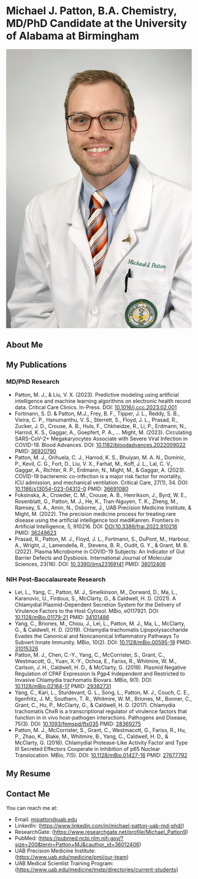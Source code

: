# Michael J. Patton, B.A. Chemistry, MD/PhD Candidate at the University of Alabama at Birmingham
<img src="https://raw.githubusercontent.com/TriageDr/michaeljohnpatton.github.io/main/michaelpatton_professional_headshot_2in.png"/>

## About Me


## My Publications

### MD/PhD Research
- Patton, M. J., & Liu, V. X. (2023). Predictive modeling using artificial intelligence and machine learning algorithms on electronic health record data. Critical Care Clinics. In-Press. DOI: [10.1016/j.ccc.2023.02.001](https://doi.org/10.1016/j.ccc.2023.02.001)
- Fortmann, S. D. & Patton, M.J., Frey, B. F., Tipper, J. L., Reddy, S. B., Vieira, C. P., Hanumanthu, V. S., Sterrett, S., Floyd, J. L., Prasad, R., Zucker, J. D., Crouse, A. B., Huls, F., Chkheidze, R., Li, P., Erdmann, N., Harrod, K. S., Gaggar, A., Goepfert, P. A., … Might, M. (2023). Circulating SARS-CoV-2+ Megakaryocytes Associate with Severe Viral Infection in COVID-19. Blood Advances. DOI: [10.1182/bloodadvances.2022009022](https://doi.org/10.1182/bloodadvances.2022009022)  PMID: [36920790](https://pubmed.ncbi.nlm.nih.gov/36920790/)
- Patton, M. J., Orihuela, C. J., Harrod, K. S., Bhuiyan, M. A. N., Dominic, P., Kevil, C. G., Fort, D., Liu, V. X., Farhat, M., Koff, J. L., Lal, C. V., Gaggar, A., Richter, R. P., Erdmann, N., Might, M., & Gaggar, A. (2023). COVID-19 bacteremic co-infection is a major risk factor for mortality, ICU admission, and mechanical ventilation. Critical Care, 27(1), 34. DOI: [10.1186/s13054-023-04312-0](https://doi.org/10.1186/s13054-023-04312-0)  PMID: [36691080](https://pubmed.ncbi.nlm.nih.gov/36691080/)
- Foksinska, A., Crowder, C. M., Crouse, A. B., Henrikson, J., Byrd, W. E., Rosenblatt, G., Patton, M. J., He, K., Tran-Nguyen, T. K., Zheng, M., Ramsey, S. A., Amin, N., Osborne, J., UAB Precision Medicine Institute, & Might, M. (2022). The precision medicine process for treating rare disease using the artificial intelligence tool mediKanren. Frontiers in Artificial Intelligence, 5, 910216. DOI: [DOI:10.3389/frai.2022.910216](https://doi.org/10.3389/frai.2022.910216)  PMID: [36248623](https://pubmed.ncbi.nlm.nih.gov/36248623/)
- Prasad, R., Patton, M. J., Floyd, J. L., Fortmann, S., DuPont, M., Harbour, A., Wright, J., Lamendella, R., Stevens, B. R., Oudit, G. Y., & Grant, M. B. (2022). Plasma Microbiome in COVID-19 Subjects: An Indicator of Gut Barrier Defects and Dysbiosis. International Journal of Molecular Sciences, 23(16). DOI: [10.3390/ijms23169141](https://doi.org/10.3390/ijms23169141)  PMID: [36012406](https://pubmed.ncbi.nlm.nih.gov/36012406/)

### NIH Post-Baccalaureate Research
- Lei, L., Yang, C., Patton, M. J., Smelkinson, M., Dorward, D., Ma, L., Karanovic, U., Firdous, S., McClarty, G., & Caldwell, H. D. (2021). A Chlamydial Plasmid-Dependent Secretion System for the Delivery of Virulence Factors to the Host Cytosol. MBio, e0117921. DOI: [10.1128/mBio.01179-21](https://doi.org/10.1128/mBio.01179-21)  PMID: [34101486](https://pubmed.ncbi.nlm.nih.gov/34101486/)
- Yang, C., Briones, M., Chiou, J., Lei, L., Patton, M. J., Ma, L., McClarty, G., & Caldwell, H. D. (2019). Chlamydia trachomatis Lipopolysaccharide Evades the Canonical and Noncanonical Inflammatory Pathways To Subvert Innate Immunity. MBio, 10(2). DOI: [10.1128/mBio.00595-19](https://doi.org/10.1128/mBio.00595-19)  PMID: [31015326](https://pubmed.ncbi.nlm.nih.gov/31015326/)
- Patton, M. J., Chen, C.-Y., Yang, C., McCorrister, S., Grant, C., Westmacott, G., Yuan, X.-Y., Ochoa, E., Fariss, R., Whitmire, W. M., Carlson, J. H., Caldwell, H. D., & McClarty, G. (2018). Plasmid Negative Regulation of CPAF Expression Is Pgp4 Independent and Restricted to Invasive Chlamydia trachomatis Biovars. MBio, 9(1). DOI: [10.1128/mBio.02164-17](https://doi.org/10.1128/mBio.02164-17)  PMID: [29382731](https://pubmed.ncbi.nlm.nih.gov/29382731/)
- Yang, C., Kari, L., Sturdevant, G. L., Song, L., Patton, M. J., Couch, C. E., Ilgenfritz, J. M., Southern, T. R., Whitmire, W. M., Briones, M., Bonner, C., Grant, C., Hu, P., McClarty, G., & Caldwell, H. D. (2017). Chlamydia trachomatis ChxR is a transcriptional regulator of virulence factors that function in in vivo host-pathogen interactions. Pathogens and Disease, 75(3). DOI: [10.1093/femspd/ftx035](https://doi.org/10.1093/femspd/ftx035)  PMID: [28369275](https://pubmed.ncbi.nlm.nih.gov/28369275/)
- Patton, M. J., McCorrister, S., Grant, C., Westmacott, G., Fariss, R., Hu, P., Zhao, K., Blake, M., Whitmire, B., Yang, C., Caldwell, H. D., & McClarty, G. (2016). Chlamydial Protease-Like Activity Factor and Type III Secreted Effectors Cooperate in Inhibition of p65 Nuclear Translocation. MBio, 7(5). DOI: [10.1128/mBio.01427-16](https://doi.org/10.1128/mBio.01427-16)  PMID: [27677792](https://pubmed.ncbi.nlm.nih.gov/27677792/)

## My Resume


## Contact Me

You can reach me at:

- Email: mjpatton@uab.edu
- LinkedIn: (https://www.linkedin.com/in/michael-patton-uab-md-phd/)
- ResearchGate: (https://www.researchgate.net/profile/Michael_Patton9)
- PubMed: (https://pubmed.ncbi.nlm.nih.gov/?size=200&term=Patton+MJ&cauthor_id=36012406)
- UAB Precision Medicine Institute: (https://www.uab.edu/medicine/pmi/our-team)
- UAB Medical Scientist Training Program: (https://www.uab.edu/medicine/mstp/directories/current-students)
